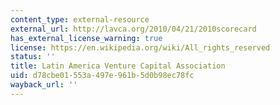 ```yaml
---
content_type: external-resource
external_url: http://lavca.org/2010/04/21/2010scorecard
has_external_license_warning: true
license: https://en.wikipedia.org/wiki/All_rights_reserved
status: ''
title: Latin America Venture Capital Association
uid: d78cbe01-553a-497e-961b-5d0b98ec78fc
wayback_url: ''
---
```

